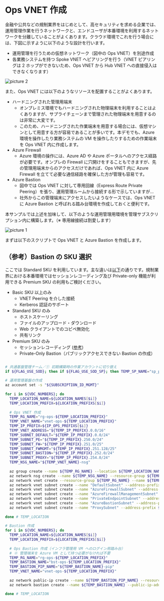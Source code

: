 # Ops VNET 作成

金融や公共などの規制業界をはじめとして、高セキュリティを求める企業では、運用管理作業を行うネットワークと、エンドユーザが本番環境を利用するネットワークを分離していることがよくあります。クラウド環境でこれを行う場合には、下図に示すように以下のような設計を行います。

- 運用管理を行うための仮想ネットワーク（図中の Ops VNET）を別途作成
- 各業務システムを持つ Spoke VNET へピアリングを行う（VNET ピアリングは 2 ホップができないため、Ops VNET から Hub VNET への直接侵入はできなくなります）

![picture 2](./images/236bafdde6992dc783d685598ec0743532b6950465ea6fa83d56f4e99b24f439.png)  

また、Ops VNET には以下のようなリソースを配置することがよくあります。

- ハードニングされた管理用端末
  - オンプレミス環境でもハードニングされた物理端末を利用することはよくありますが、サプライチェーンまで管理された物理端末を用意するのは非常に大変です。
  - このため、ハードニングされた作業端末を用意する場合には、仮想マシンとして用意する方が容易であることが多いです。本デモでも、Azure 環境を操作したり業務システムの VM を操作したりするための作業端末を Ops VNET 内に作成します。
- Azure Firewall
  - Azure 環境の操作には、Azure AD や Azure ポータルへのアクセス経路が必要です。オンプレの Firewall に穴開けをすることもできますが、先の管理用端末からのアクセスだけであれば、Ops VNET 内に Azure Firewall を立てて必要な通信経路を確保した方が管理も容易です。
- Azure Bastion
  - 図中では Ops VNET に対して専用回線（Express Route Private Peering）を張り、運用管理ルームから接続する形で示していますが...
  - 社外からこの管理端末にアクセスしたいようなケースでは、Ops VNET に Azure Bastion と呼ばれる踏み台環境を作成しておくと便利です。

本サンプルでは上述を加味して、以下のような運用管理用環境を管理サブスクリプション内に構築します。（※ 専用線接続は割愛します）

![picture 1](./images/a047d43b59f52515ad3195a3a696b40db20d6dfead5fd1471717587964f24ba4.png)  

まずは以下のスクリプトで Ops VNET と Azure Bastion を作成します。

## （参考）Bastion の SKU 選択

ここでは Standard SKU を利用しています。主な違いは[以下](https://learn.microsoft.com/en-us/azure/bastion/configuration-settings)の通りです。規制業界における本番環境ではセッションレコーディング及び Private-only 機能が利用できる Premium SKU の利用もご検討ください。

- Basic SKU 以上のみ
  - VNET Peering を介した接続
  - Kerberos 認証のサポート
- Standard SKU のみ
  - ホストスケーリング
  - ファイルのアップロード・ダウンロード
  - Web クライアントでのコピペ無効化
  - 共有リンク
- Premium SKU のみ
  - セッションレコーディング ([参考](https://www.kentsu.website/ja/posts/2024/bastion_recording/))
  - Private-Only Bastion（パブリックアクセスできない Bastion の作成）

```bash

# 共通基盤管理チーム／① 初期構築時の作業アカウントに切り替え
if ${FLAG_USE_SOD}; then if ${FLAG_USE_SOD_SP}; then TEMP_SP_NAME="sp_plat_dev"; az login --service-principal --username ${SP_APP_IDS[${TEMP_SP_NAME}]} --password '${SP_PWDS[${TEMP_SP_NAME}]}' --tenant ${PRIMARY_DOMAIN_NAME} --allow-no-subscriptions; else az account clear; az login -u "user_plat_dev@${PRIMARY_DOMAIN_NAME}" -p "${ADMIN_PASSWORD}"; fi; fi
 
# 運用管理基盤の作成
az account set -s "${SUBSCRIPTION_ID_MGMT}"
 
for i in ${VDC_NUMBERS}; do
  TEMP_LOCATION_NAME=${LOCATION_NAMES[$i]}
  TEMP_LOCATION_PREFIX=${LOCATION_PREFIXS[$i]}
 
  # Ops VNET 作成
  TEMP_RG_NAME="rg-ops-${TEMP_LOCATION_PREFIX}"
  TEMP_VNET_NAME="vnet-ops-${TEMP_LOCATION_PREFIX}"
  TEMP_IP_PREFIX=${IP_OPS_PREFIXS[$i]}
  TEMP_VNET_ADDRESS="${TEMP_IP_PREFIX}.0.0/16"
  TEMP_SUBNET_DEFAULT="${TEMP_IP_PREFIX}.0.0/24"
  TEMP_SUBNET_PE="${TEMP_IP_PREFIX}.250.0/24"
  TEMP_SUBNET_FW="${TEMP_IP_PREFIX}.251.0/25"
  TEMP_SUBNET_FWMGMT="${TEMP_IP_PREFIX}.251.128/25"
  TEMP_SUBNET_BASTION="${TEMP_IP_PREFIX}.252.0/24"
  TEMP_SUBNET_PROXY="${TEMP_IP_PREFIX}.254.0/24"
  TEMP_NSG_NAME="${TEMP_VNET_NAME}-nsg"
 
  az group create --name ${TEMP_RG_NAME} --location ${TEMP_LOCATION_NAME}
  az network nsg create --name ${TEMP_NSG_NAME} --resource-group ${TEMP_RG_NAME}
  az network vnet create --resource-group ${TEMP_RG_NAME} --name ${TEMP_VNET_NAME} --address-prefixes ${TEMP_VNET_ADDRESS}
  az network vnet subnet create --name "DefaultSubnet" --address-prefix ${TEMP_SUBNET_DEFAULT} --resource-group ${TEMP_RG_NAME} --vnet-name ${TEMP_VNET_NAME} --nsg ${TEMP_NSG_NAME}
  az network vnet subnet create --name "AzureFirewallSubnet" --address-prefix ${TEMP_SUBNET_FW} --resource-group ${TEMP_RG_NAME} --vnet-name ${TEMP_VNET_NAME}
  az network vnet subnet create --name "AzureFirewallManagementSubnet" --address-prefix ${TEMP_SUBNET_FWMGMT} --resource-group ${TEMP_RG_NAME} --vnet-name ${TEMP_VNET_NAME}
  az network vnet subnet create --name "PrivateEndpointSubnet" --address-prefix ${TEMP_SUBNET_PE} --resource-group ${TEMP_RG_NAME} --vnet-name ${TEMP_VNET_NAME} --nsg ${TEMP_NSG_NAME}
  az network vnet subnet create --name "AzureBastionSubnet" --address-prefix ${TEMP_SUBNET_BASTION} --resource-group ${TEMP_RG_NAME} --vnet-name ${TEMP_VNET_NAME}
  az network vnet subnet create --name "ProxySubnet" --address-prefix ${TEMP_SUBNET_PROXY} --resource-group ${TEMP_RG_NAME} --vnet-name ${TEMP_VNET_NAME} --nsg ${TEMP_NSG_NAME}
 
done # TEMP_LOCATION
 
# Bastion 作成
for i in ${VDC_NUMBERS}; do
  TEMP_LOCATION_NAME=${LOCATION_NAMES[$i]}
  TEMP_LOCATION_PREFIX=${LOCATION_PREFIXS[$i]}
 
  # Ops Bastion 作成（インフラ管理用 VM へのログイン用踏み台）
  # ※ 管理端末を Azure VM として持つ必要がなければ不要
  TEMP_RG_NAME="rg-ops-${TEMP_LOCATION_PREFIX}"
  TEMP_BASTION_NAME="bst-ops-${TEMP_LOCATION_PREFIX}"
  TEMP_BASTION_PIP_NAME="${TEMP_BASTION_NAME}-pip"
  TEMP_VNET_NAME="vnet-ops-${TEMP_LOCATION_PREFIX}"
 
  az network public-ip create --name ${TEMP_BASTION_PIP_NAME} --resource-group ${TEMP_RG_NAME} --sku Standard
  az network bastion create --name ${TEMP_BASTION_NAME} --public-ip-address ${TEMP_BASTION_PIP_NAME} --resource-group ${TEMP_RG_NAME} --vnet-name ${TEMP_VNET_NAME} --location ${TEMP_LOCATION_NAME} --no-wait --sku Standard

done # TEMP_LOCATION

```
